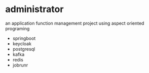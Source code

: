 # administrator
an application function management project
using aspect oriented programing

- springboot
- keycloak
- postgresql
- kafka
- redis
- jobrunr
